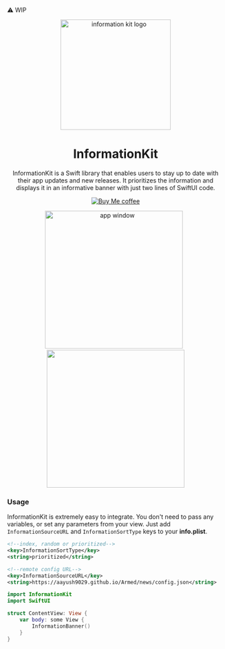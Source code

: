 :warning: WIP

<div align="center">

  <img src="https://user-images.githubusercontent.com/43297314/235433087-aba0e80a-aced-4cc5-ae3d-5a7745f3a671.png" height="256" alt="information kit logo">
  <h1 align="center">InformationKit</h1>
InformationKit is a Swift library that enables users to stay up to date with their app updates and new releases. It prioritizes the information and displays it in an informative banner with just two lines of SwiftUI code.

  <a href="https://www.buymeacoffee.com/swiftdev" target="_blank"><img src="https://user-images.githubusercontent.com/43297314/167192051-dc8cfd47-1c2d-43f1-bb95-275ae70ef8dd.svg" alt="Buy Me coffee" ></a>



<img src="https://user-images.githubusercontent.com/43297314/235515840-b9176372-1f0e-48fd-9597-99adfcfe7c64.png" alt="app window" width="320"> &nbsp;
<img src="https://user-images.githubusercontent.com/43297314/235528456-228ea1ce-e788-4dfc-b925-cca420200aff.png" width="320">
</div>



### Usage
InformationKit is extremely easy to integrate. You don't need to pass any variables, or set any parameters from your view. Just add `InformationSourceURL` and `InformationSortType` keys to your **info.plist**.
```xml
<!--index, random or prioritized-->
<key>InformationSortType</key>
<string>prioritized</string>

<!--remote config URL-->
<key>InformationSourceURL</key>
<string>https://aayush9029.github.io/Armed/news/config.json</string>
```

```swift
import InformationKit
import SwiftUI

struct ContentView: View {
    var body: some View {
        InformationBanner()
    }
}
```
